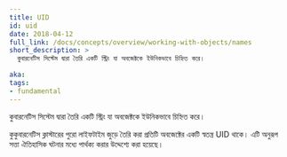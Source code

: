 ```yaml
---
title: UID
id: uid
date: 2018-04-12
full_link: /docs/concepts/overview/working-with-objects/names
short_description: >
  কুবারনেটিস সিস্টেম দ্বারা তৈরি একটি স্ট্রিং যা অবজেক্টকে ইউনিকভাবে চিহ্নিত করে।

aka: 
tags:
- fundamental
---
```

কুবারনেটিস সিস্টেম দ্বারা তৈরি একটি স্ট্রিং যা অবজেক্টকে ইউনিকভাবে চিহ্নিত করে।

<!--more--> 

কুকুবারনেটিস ক্লাস্টারের পুরো লাইফটাইম জুড়ে তৈরি করা প্রতিটি অবজেক্টের একটি স্বতন্ত্র UID থাকে। এটি অনুরূপ সত্তা ঐতিহাসিক ঘটনার মধ্যে পার্থক্য করার উদ্দেশ্যে করা হয়েছে।
